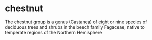 # chestnut

The chestnut group is a genus (Castanea) of eight or nine species of deciduous trees and shrubs in the beech family Fagaceae, native to temperate regions of the Northern Hemisphere
